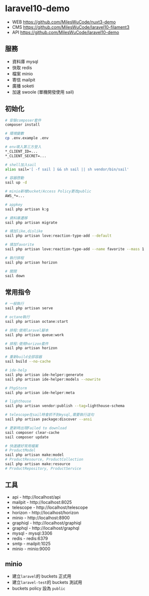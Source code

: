 # laravel10-demo

-   WEB https://github.com/MilesWuCode/nuxt3-demo
-   CMS https://github.com/MilesWuCode/laravel10-filament3
-   API https://github.com/MilesWuCode/laravel10-demo

## 服務

-   資料庫 mysql
-   快取 redis
-   檔案 minio
-   寄信 mailpit
-   廣播 soketi
-   加速 swoole (單機開發使用 sail)

## 初始化

```sh
# 安裝composer套件
composer install

# 環境變數
cp .env.example .env

# env填入第三方登入
*_CLIENT_ID=...
*_CLIENT_SECRET=...

# shell加入sail
alias sail='[ -f sail ] && sh sail || sh vendor/bin/sail'

# 容器啓動
sail up -d

# minio新增bucket/Access Policy更改public
AWS_*=...

# appkey
sail php artisan k:g

# 資料庫遷移
sail php artisan migrate

# 填加like,dislike
sail php artisan love:reaction-type-add --default

# 填加favorite
sail php artisan love:reaction-type-add --name favorite --mass 1

# 執行排程
sail php artisan horizon

# 關閉
sail down
```

## 常用指令

```sh
# 一般執行
sail php artisan serve

# octane執行
sail php artisan octane:start

# 排程:使用laravel腳本
sail php artisan queue:work

# 排程:使用horizon套件
sail php artisan horizon

# 重新build全部容器
sail build --no-cache

# ide-help
sail php artisan ide-helper:generate
sail php artisan ide-helper:models --nowrite

# PhpStorm
sail php artisan ide-helper:meta

# lighthouse
sail php artisan vendor:publish --tag=lighthouse-schema

# telescope在sail時會抓不到mysql,需要執行這句
sail php artisan package:discover --ansi

# 更新時出現Failed to download
sail composer clear-cache
sail composer update

# 快速建好常用檔案
# ProductModel
sail php artisan make:model
# ProductResource, ProductCollection
sail php artisan make:resource
# ProductRepository, ProductService
```

## 工具

-   api - http://localhost/api
-   mailpit - http://localhost:8025
-   telescope - http://localhost/telescope
-   horizon - http://localhost/horizon
-   minio - http://localhost:8900
-   graphiql - http://localhost/graphiql
-   graphql - http://localhost/graphql
-   mysql - mysql:3306
-   redis - redis:6379
-   smtp - mailpit:1025
-   minio - minio:9000

## minio

-   建立`laravel`的 buckets 正式用
-   建立`laravel-test`的 buckets 測試用
-   buckets policy 設為 `public`
